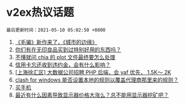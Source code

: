 # v2ex热议话题

`最后更新时间：2021-05-10 05:02:50 +0800`

1. [《毛骗》新作来了，《城市的边缘》](https://www.v2ex.com/t/775785)
1. [你们有在无印良品买到过特别好用的东西吗？](https://www.v2ex.com/t/775799)
1. [不懂就问 chia 的 plot 文件最终要怎么处理](https://www.v2ex.com/t/775778)
1. [信用卡忘还收到违约金，会有什么影响？](https://www.v2ex.com/t/775816)
1. [[上海徐汇区] 大数据公司招聘 PHP 后端，会 yaf 优先， 1.5K～ 2K](https://www.v2ex.com/t/775798)
1. [clash for windows 能否设置本地的规则以覆盖代理商那里来的规则？](https://www.v2ex.com/t/775773)
1. [买手机](https://www.v2ex.com/t/775855)
1. [最近有什么因素导致显示器价格大涨么？总不能用显示器挖矿吧？](https://www.v2ex.com/t/775857)

